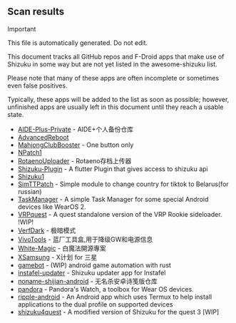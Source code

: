 ## Scan results
> [!IMPORTANT]
> This file is automatically generated. Do not edit.

This document tracks all GitHub repos and F-Droid apps that make use of Shizuku in some way but are not yet listed in the awesome-shizuku list.

Please note that many of these apps are often incomplete or sometimes even false positives.

Typically, these apps will be added to the list as soon as possible; however, unfinished apps are usually left in this document until they reach a usable state.

 * [AIDE-Plus-Private](https://github.com/ZeroAicy/AIDE-Plus-Private) - AIDE+个人备份仓库
 * [AdvancedReboot](https://github.com/EX3124/AdvancedReboot)
 * [MahjongClubBooster](https://github.com/OlegPV2/MahjongClubBooster) - One button only
 * [NPatch1](https://github.com/mostafameesr1/NPatch1)
 * [RotaenoUploader](https://github.com/milkycandy/RotaenoUploader) - Rotaeno存档上传器
 * [Shizuku-Plugin](https://github.com/santhosh-D-subramani/Shizuku-Plugin) - A flutter Plugin that gives access to shizuku api
 * [Shizuku1](https://github.com/lingyanlearn/Shizuku1)
 * [SimTTPatch](https://github.com/RecodeLiner/SimTTPatch) - Simple module to change country for tiktok to Belarus(for russian)
 * [TaskManager](https://github.com/java30433/TaskManager) - A simple Task Manager for some special Android devices like WearOS 2.
 * [VRPquest](https://github.com/metalex201/VRPquest) - A quest standalone version of the VRP Rookie sideloader.  !WIP!
 * [VerfDark](https://github.com/wkbin/VerfDark) - 极暗模式
 * [VivoTools](https://github.com/ItosEO/VivoTools) - 蓝厂工具盒,用于降级GW和电源信息
 * [White-Magic](https://github.com/KennyYang0726/White-Magic) - 白魔法開源專案
 * [XSamsung](https://github.com/ItosEO/XSamsung) - X计划 for 三星
 * [gamebot](https://github.com/tkkcc/gamebot) - (WIP) android game automation with rust
 * [instafel-updater](https://github.com/mamiiblt/instafel-updater) - Shizuku updater app for Instafel
 * [noname-shijian-android](https://github.com/nonameShijian/noname-shijian-android) - 无名杀安卓诗笺版仓库
 * [pandora](https://github.com/maisymoe/pandora) - Pandora's Watch, a toolbox for Wear OS devices.
 * [ripple-android](https://github.com/husmus00/ripple-android) - An Android app which uses Termux to help install applications to the dual profile on supported devices
 * [shizuku4quest](https://github.com/metalex201/shizuku4quest) - A modified version of Shizuku for the quest 3 [WIP]
